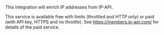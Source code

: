 This integration will enrich IP addresses from IP-API.

This service is available free  with limits (throttled and HTTP only) or paid (with API key, HTTPS and no throttle). See https://members.ip-api.com/ for details of the paid service.